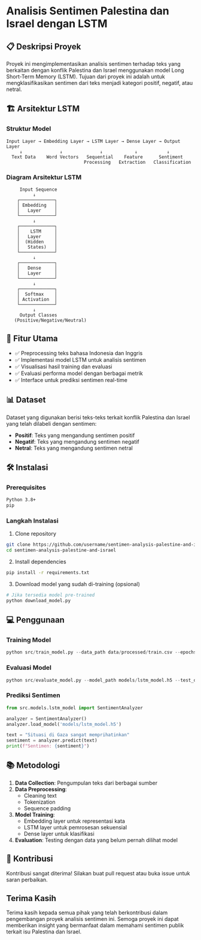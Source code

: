 # Analisis Sentimen Palestina dan Israel dengan LSTM

## 📋 Deskripsi Proyek
Proyek ini mengimplementasikan analisis sentimen terhadap teks yang berkaitan dengan konflik Palestina dan Israel menggunakan model Long Short-Term Memory (LSTM). Tujuan dari proyek ini adalah untuk mengklasifikasikan sentimen dari teks menjadi kategori positif, negatif, atau netral.

## 🏗️ Arsitektur LSTM

### Struktur Model
```
Input Layer → Embedding Layer → LSTM Layer → Dense Layer → Output Layer
     ↓              ↓              ↓            ↓           ↓
  Text Data    Word Vectors   Sequential    Feature      Sentiment
                             Processing   Extraction   Classification
```

### Diagram Arsitektur LSTM
```
     Input Sequence
          ↓
    ┌─────────────┐
    │ Embedding   │
    │   Layer     │
    └─────────────┘
          ↓
    ┌─────────────┐
    │    LSTM     │
    │   Layer     │
    │  (Hidden    │
    │   States)   │
    └─────────────┘
          ↓
    ┌─────────────┐
    │   Dense     │
    │   Layer     │
    └─────────────┘
          ↓
    ┌─────────────┐
    │  Softmax    │
    │ Activation  │
    └─────────────┘
          ↓
     Output Classes
   (Positive/Negative/Neutral)
```

## 🚀 Fitur Utama
- ✅ Preprocessing teks bahasa Indonesia dan Inggris
- ✅ Implementasi model LSTM untuk analisis sentimen
- ✅ Visualisasi hasil training dan evaluasi
- ✅ Evaluasi performa model dengan berbagai metrik
- ✅ Interface untuk prediksi sentimen real-time

## 📊 Dataset
Dataset yang digunakan berisi teks-teks terkait konflik Palestina dan Israel yang telah dilabeli dengan sentimen:
- **Positif**: Teks yang mengandung sentimen positif
- **Negatif**: Teks yang mengandung sentimen negatif  
- **Netral**: Teks yang mengandung sentimen netral

## 🛠️ Instalasi

### Prerequisites
```bash
Python 3.8+
pip
```

### Langkah Instalasi
1. Clone repository
```bash
git clone https://github.com/username/sentimen-analysis-palestine-and-israel.git
cd sentimen-analysis-palestine-and-israel
```

2. Install dependencies
```bash
pip install -r requirements.txt
```

3. Download model yang sudah di-training (opsional)
```bash
# Jika tersedia model pre-trained
python download_model.py
```

## 💻 Penggunaan

### Training Model
```python
python src/train_model.py --data_path data/processed/train.csv --epochs 50
```

### Evaluasi Model
```python
python src/evaluate_model.py --model_path models/lstm_model.h5 --test_data data/processed/test.csv
```

### Prediksi Sentimen
```python
from src.models.lstm_model import SentimentAnalyzer

analyzer = SentimentAnalyzer()
analyzer.load_model('models/lstm_model.h5')

text = "Situasi di Gaza sangat memprihatinkan"
sentiment = analyzer.predict(text)
print(f"Sentimen: {sentiment}")
```

## 📚 Metodologi

1. **Data Collection**: Pengumpulan teks dari berbagai sumber
2. **Data Preprocessing**: 
   - Cleaning text
   - Tokenization
   - Sequence padding
3. **Model Training**:
   - Embedding layer untuk representasi kata
   - LSTM layer untuk pemrosesan sekuensial
   - Dense layer untuk klasifikasi
4. **Evaluation**: Testing dengan data yang belum pernah dilihat model

## 🤝 Kontribusi
Kontribusi sangat diterima! Silakan buat pull request atau buka issue untuk saran perbaikan.

## Terima Kasih
Terima kasih kepada semua pihak yang telah berkontribusi dalam pengembangan proyek analisis sentimen ini. Semoga proyek ini dapat memberikan insight yang bermanfaat dalam memahami sentimen publik terkait isu Palestina dan Israel.
